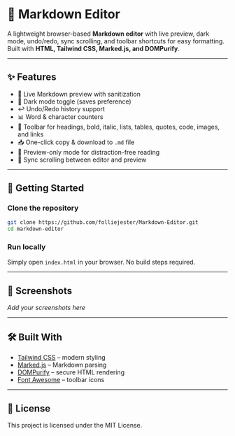 # 📝 Markdown Editor

A lightweight browser-based **Markdown editor** with live preview, dark mode, undo/redo, sync scrolling, and toolbar shortcuts for easy formatting. Built with **HTML, Tailwind CSS, Marked.js, and DOMPurify**.

---

## ✨ Features
- 🔄 Live Markdown preview with sanitization  
- 🌙 Dark mode toggle (saves preference)  
- ↩️ Undo/Redo history support  
- 📊 Word & character counters  
- 🔗 Toolbar for headings, bold, italic, lists, tables, quotes, code, images, and links  
- 📥 One-click copy & download to `.md` file  
- 👀 Preview-only mode for distraction-free reading  
- 🔀 Sync scrolling between editor and preview  

---

## 🚀 Getting Started

### Clone the repository
```bash
git clone https://github.com/folliejester/Markdown-Editor.git
cd markdown-editor
```

### Run locally
Simply open `index.html` in your browser. No build steps required.

---

## 📸 Screenshots
_Add your screenshots here_

---

## 🛠️ Built With
- [Tailwind CSS](https://tailwindcss.com/) – modern styling  
- [Marked.js](https://marked.js.org/) – Markdown parsing  
- [DOMPurify](https://github.com/cure53/DOMPurify) – secure HTML rendering  
- [Font Awesome](https://fontawesome.com/) – toolbar icons  

---

## 📜 License
This project is licensed under the MIT License.

